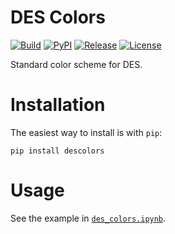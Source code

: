 # DES Colors

[![Build](https://img.shields.io/travis/kadrlica/descolors.svg)](https://travis-ci.org/kadrlica/descolors)
[![PyPI](https://img.shields.io/pypi/v/descolors.svg)](https://pypi.python.org/pypi/descolors)
[![Release](https://img.shields.io/github/release/kadrlica/descolors.svg)](../../releases)
[![License](https://img.shields.io/badge/license-MIT-blue.svg)](../../)

Standard color scheme for DES.

# Installation

The easiest way to install is with `pip`:
```
pip install descolors
```

# Usage

See the example in [`des_colors.ipynb`](examples/des_colors.ipynb).
